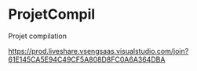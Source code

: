 # ProjetCompil
Projet compilation

https://prod.liveshare.vsengsaas.visualstudio.com/join?61E145CA5E94C49CF5A808D8FC0A6A364DBA
